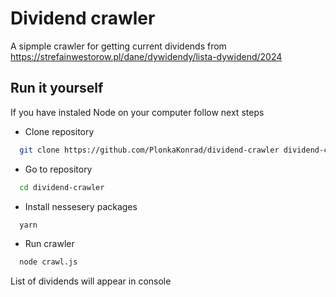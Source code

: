 
# Dividend crawler

A sipmple crawler for getting current dividends from https://strefainwestorow.pl/dane/dywidendy/lista-dywidend/2024

## Run it yourself

If you have instaled Node on your computer follow next steps


* Clone repository
```bash
  git clone https://github.com/PlonkaKonrad/dividend-crawler dividend-crawler
```
* Go to repository 
```bash
  cd dividend-crawler 
```

* Install nessesery packages
```bash
  yarn 
```
* Run crawler
```bash
  node crawl.js 
```

List of dividends will appear in console


